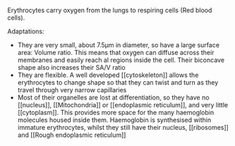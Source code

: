 Erythrocytes carry oxygen from the lungs to respiring cells (Red blood cells). 

Adaptations:
+ They are very small, about 7.5µm in diameter, so have a large surface area: Volume ratio. This means that oxygen can diffuse across their membranes and easily reach al regions inside the cell. Their biconcave shape also increases their SA/V ratio
+ They are flexible. A well developed [[cytoskeleton]] allows the erythrocytes to change shape so that they can twist and turn as they travel through very narrow capillaries 
+ Most of their organelles are lost at differentiation, so they have no [[nucleus]], [[Mitochondria]] or [[endoplasmic reticulum]], and very little [[cytoplasm]]. This provides more space for the many haemoglobin molecules housed inside them. Haemoglobin is synthesised within immature erythrocytes, whilst they still have their nucleus, [[ribosomes]] and [[Rough endoplasmic reticulum]]